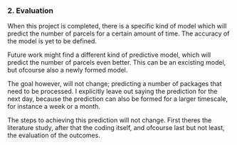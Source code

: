 ### 2. Evaluation
When this project is completed, there is a specific kind of model which will predict the number of parcels for a certain amount of time.
The accuracy of the model is yet to be defined.

Future work might find a different kind of predictive model, which will predict the number of parcels even better.
This can be an excisting model, but ofcourse also a newly formed model.

The goal however, will not change; predicting a number of packages that need to be processed.
I explicitly leave out saying the prediction for the next day, because the prediction can also be formed for a larger timescale, for instance a week or a month.

The steps to achieving this prediction will not change.
First theres the literature study, after that the coding itself, and ofcourse last but not least, the evaluation of the outcomes.
